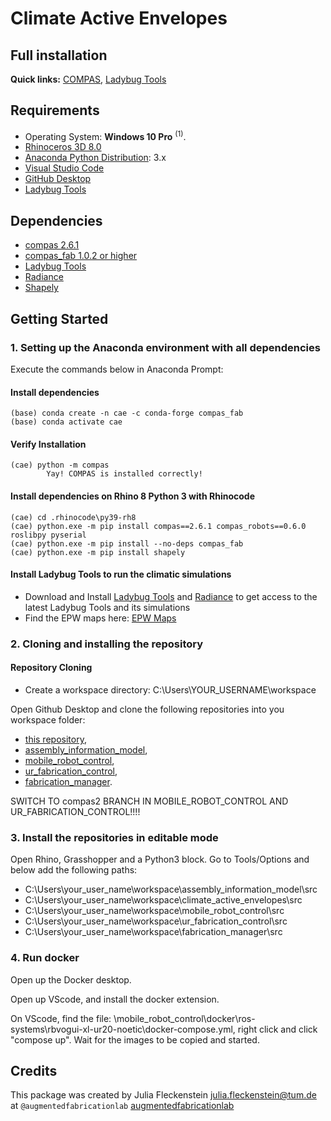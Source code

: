 # Climate Active Envelopes
## Full installation 

**Quick links:** [COMPAS](https://compas.dev/compas/latest/index.html), [Ladybug Tools](https://www.ladybug.tools/)

## Requirements

* Operating System: **Windows 10 Pro** <sup>(1)</sup>.
* [Rhinoceros 3D 8.0](https://www.rhino3d.com/)
* [Anaconda Python Distribution](https://www.anaconda.com/download/): 3.x
* [Visual Studio Code](https://code.visualstudio.com/)
* [GitHub Desktop](https://desktop.github.com/)
* [Ladybug Tools](https://www.food4rhino.com/en/app/ladybug-tools)

## Dependencies
* [compas 2.6.1](https://compas.dev/index.html)
* [compas_fab 1.0.2 or higher](https://gramaziokohler.github.io/compas_fab/latest/)
* [Ladybug Tools](https://www.food4rhino.com/en/app/ladybug-tools)
* [Radiance](https://github.com/LBNL-ETA/Radiance/releases/tag/27dbb0e0)
* [Shapely](https://pypi.org/project/shapely/) 

## Getting Started

### 1. Setting up the Anaconda environment with all dependencies

Execute the commands below in Anaconda Prompt:

#### Install dependencies

    (base) conda create -n cae -c conda-forge compas_fab
    (base) conda activate cae
    
#### Verify Installation

    (cae) python -m compas
            Yay! COMPAS is installed correctly!

#### Install dependencies on Rhino 8 Python 3 with Rhinocode

    (cae) cd .rhinocode\py39-rh8
    (cae) python.exe -m pip install compas==2.6.1 compas_robots==0.6.0 roslibpy pyserial
    (cae) python.exe -m pip install --no-deps compas_fab
    (cae) python.exe -m pip install shapely 

#### Install Ladybug Tools to run the climatic simulations
* Download and Install [Ladybug Tools](https://www.food4rhino.com/en/app/ladybug-tools) and [Radiance](https://github.com/LBNL-ETA/Radiance/releases/tag/27dbb0e0) to get access to the latest Ladybug Tools and its simulations
* Find the EPW maps here: [EPW Maps](https://www.ladybug.tools/epwmap/)
       
### 2. Cloning and installing the repository

#### Repository Cloning

* Create a workspace directory: C:\Users\YOUR_USERNAME\workspace
  
Open Github Desktop and clone the following repositories into you workspace folder:

* [this repository](https://github.com/augmentedfabricationlab/climate_active_envelopes), 
* [assembly_information_model](https://github.com/augmentedfabricationlab/assembly_information_model),
* [mobile_robot_control](https://github.com/augmentedfabricationlab/mobile_robot_control), 
* [ur_fabrication_control](https://github.com/augmentedfabricationlab/ur_fabrication_control), 
* [fabrication_manager](https://github.com/augmentedfabricationlab/fabrication_manager). 

SWITCH TO compas2 BRANCH IN MOBILE_ROBOT_CONTROL AND UR_FABRICATION_CONTROL!!!!

### 3. Install the repositories in editable mode

Open Rhino, Grasshopper and a Python3 block. Go to Tools/Options and below add the following paths:

* C:\Users\your_user_name\workspace\assembly_information_model\src
* C:\Users\your_user_name\workspace\climate_active_envelopes\src
* C:\Users\your_user_name\workspace\mobile_robot_control\src
* C:\Users\your_user_name\workspace\ur_fabrication_control\src
* C:\Users\your_user_name\workspace\fabrication_manager\src

### 4. Run docker

Open up the Docker desktop.

Open up VScode, and install the docker extension.

On VScode, find the file: \mobile_robot_control\docker\ros-systems\rbvogui-xl-ur20-noetic\docker-compose.yml, right click and click "compose up". Wait for the images to be copied and started.


## Credits

This package was created by Julia Fleckenstein <julia.fleckenstein@tum.de> at `@augmentedfabricationlab` [augmentedfabricationlab](https://github.com/augmentedfabricationlab)
